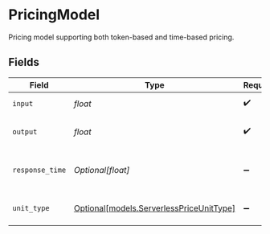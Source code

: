 # PricingModel

Pricing model supporting both token-based and time-based pricing.


## Fields

| Field                                                                            | Type                                                                             | Required                                                                         | Description                                                                      |
| -------------------------------------------------------------------------------- | -------------------------------------------------------------------------------- | -------------------------------------------------------------------------------- | -------------------------------------------------------------------------------- |
| `input`                                                                          | *float*                                                                          | :heavy_check_mark:                                                               | Price per input token                                                            |
| `output`                                                                         | *float*                                                                          | :heavy_check_mark:                                                               | Price per output token                                                           |
| `response_time`                                                                  | *Optional[float]*                                                                | :heavy_minus_sign:                                                               | Price per response time in seconds                                               |
| `unit_type`                                                                      | [Optional[models.ServerlessPriceUnitType]](../models/serverlesspriceunittype.md) | :heavy_minus_sign:                                                               | Serverless price unit type.                                                      |